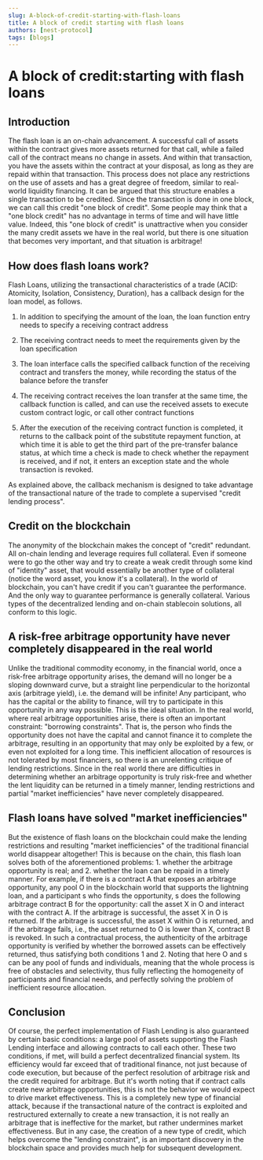 ```yaml
---
slug: A-block-of-credit-starting-with-flash-loans
title: A block of credit starting with flash loans
authors: [nest-protocol]
tags: [blogs]
---
```


# A block of credit:starting with flash loans

## Introduction
The flash loan is an on-chain advancement. A successful call of assets within the contract gives more assets returned for that call, while a failed call of the contract means no change in assets. And within that transaction, you have the assets within the contract at your disposal, as long as they are repaid within that transaction. This process does not place any restrictions on the use of assets and has a great degree of freedom, similar to real-world liquidity financing. It can be argued that this structure enables a single transaction to be credited. Since the transaction is done in one block, we can call this credit "one block of credit". Some people may think that a "one block credit" has no advantage in terms of time and will have little value. Indeed, this "one block of credit" is unattractive when you consider the many credit assets we have in the real world, but there is one situation that becomes very important, and that situation is arbitrage!

## How does flash loans work?
Flash Loans, utilizing the transactional characteristics of a trade (ACID: Atomicity, Isolation, Consistency, Duration), has a callback design for the loan model, as follows.

1. In addition to specifying the amount of the loan, the loan function entry needs to specify a receiving contract address

2. The receiving contract needs to meet the requirements given by the loan specification

3. The loan interface calls the specified callback function of the receiving contract and transfers the money, while recording the status of the balance before the transfer

4. The receiving contract receives the loan transfer at the same time, the callback function is called, and can use the received assets to execute custom contract logic, or call other contract functions

5. After the execution of the receiving contract function is completed, it returns to the callback point of the substitute repayment function, at which time it is able to get the third part of the pre-transfer balance status, at which time a check is made to check whether the repayment is received, and if not, it enters an exception state and the whole transaction is revoked.

As explained above, the callback mechanism is designed to take advantage of the transactional nature of the trade to complete a supervised "credit lending process".

## Credit on the blockchain
The anonymity of the blockchain makes the concept of "credit" redundant. All on-chain lending and leverage requires full collateral. Even if someone were to go the other way and try to create a weak credit through some kind of "identity" asset, that would essentially be another type of collateral (notice the word asset, you know it's a collateral). In the world of blockchain, you can't have credit if you can't guarantee the performance. And the only way to guarantee performance is generally collateral. Various types of the decentralized lending and on-chain stablecoin solutions, all conform to this logic.

## A risk-free arbitrage opportunity have never completely disappeared in the real world
Unlike the traditional commodity economy, in the financial world, once a risk-free arbitrage opportunity arises, the demand will no longer be a sloping downward curve, but a straight line perpendicular to the horizontal axis (arbitrage yield), i.e. the demand will be infinite! Any participant, who has the capital or the ability to finance, will try to participate in this opportunity in any way possible. This is the ideal situation. In the real world, where real arbitrage opportunities arise, there is often an important constraint: "borrowing constraints". That is, the person who finds the opportunity does not have the capital and cannot finance it to complete the arbitrage, resulting in an opportunity that may only be exploited by a few, or even not exploited for a long time. This inefficient allocation of resources is not tolerated by most financiers, so there is an unrelenting critique of lending restrictions. Since in the real world there are difficulties in determining whether an arbitrage opportunity is truly risk-free and whether the lent liquidity can be returned in a timely manner, lending restrictions and partial "market inefficiencies" have never completely disappeared.

## Flash loans have solved "market inefficiencies"
But the existence of flash loans on the blockchain could make the lending restrictions and resulting "market inefficiencies" of the traditional financial world disappear altogether! This is because on the chain, this flash loan solves both of the aforementioned problems: 1. whether the arbitrage opportunity is real; and 2. whether the loan can be repaid in a timely manner. For example, if there is a contract A that exposes an arbitrage opportunity, any pool O in the blockchain world that supports the lightning loan, and a participant s who finds the opportunity, s does the following arbitrage contract B for the opportunity: call the asset X in O and interact with the contract A. If the arbitrage is successful, the asset X in O is returned. If the arbitrage is successful, the asset X within O is returned, and if the arbitrage fails, i.e., the asset returned to O is lower than X, contract B is revoked. In such a contractual process, the authenticity of the arbitrage opportunity is verified by whether the borrowed assets can be effectively returned, thus satisfying both conditions 1 and 2. Noting that here O and s can be any pool of funds and individuals, meaning that the whole process is free of obstacles and selectivity, thus fully reflecting the homogeneity of participants and financial needs, and perfectly solving the problem of inefficient resource allocation.

## Conclusion
Of course, the perfect implementation of Flash Lending is also guaranteed by certain basic conditions: a large pool of assets supporting the Flash Lending interface and allowing contracts to call each other. These two conditions, if met, will build a perfect decentralized financial system. Its efficiency would far exceed that of traditional finance, not just because of code execution, but because of the perfect resolution of arbitrage risk and the credit required for arbitrage. But it's worth noting that if contract calls create new arbitrage opportunities, this is not the behavior we would expect to drive market effectiveness. This is a completely new type of financial attack, because if the transactional nature of the contract is exploited and restructured externally to create a new transaction, it is not really an arbitrage that is ineffective for the market, but rather undermines market effectiveness. But in any case, the creation of a new type of credit, which helps overcome the "lending constraint", is an important discovery in the blockchain space and provides much help for subsequent development.
